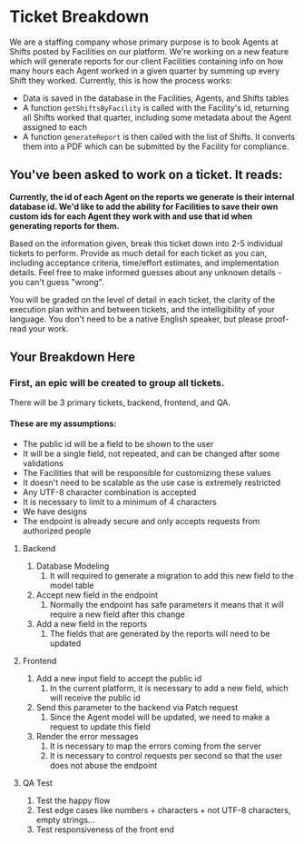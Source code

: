 # Ticket Breakdown
We are a staffing company whose primary purpose is to book Agents at Shifts posted by Facilities on our platform. We're working on a new feature which will generate reports for our client Facilities containing info on how many hours each Agent worked in a given quarter by summing up every Shift they worked. Currently, this is how the process works:

- Data is saved in the database in the Facilities, Agents, and Shifts tables
- A function `getShiftsByFacility` is called with the Facility's id, returning all Shifts worked that quarter, including some metadata about the Agent assigned to each
- A function `generateReport` is then called with the list of Shifts. It converts them into a PDF which can be submitted by the Facility for compliance.

## You've been asked to work on a ticket. It reads:

**Currently, the id of each Agent on the reports we generate is their internal database id. We'd like to add the ability for Facilities to save their own custom ids for each Agent they work with and use that id when generating reports for them.**


Based on the information given, break this ticket down into 2-5 individual tickets to perform. Provide as much detail for each ticket as you can, including acceptance criteria, time/effort estimates, and implementation details. Feel free to make informed guesses about any unknown details - you can't guess "wrong".


You will be graded on the level of detail in each ticket, the clarity of the execution plan within and between tickets, and the intelligibility of your language. You don't need to be a native English speaker, but please proof-read your work.

## Your Breakdown Here

### First, an epic will be created to group all tickets.
There will be 3 primary tickets, backend, frontend, and QA.
#### These are my assumptions:

* The public id will be a field to be shown to the user
* It will be a single field, not repeated, and can be changed after some validations
* The Facilities that will be responsible for customizing these values
* It doesn't need to be scalable as the use case is extremely restricted
* Any UTF-8 character combination is accepted
* It is necessary to limit to a minimum of 4 characters
* We have designs
* The endpoint is already secure and only accepts requests from authorized people

1. Backend
    1. Database Modeling
       1. It will required to generate a migration to add this new field to the model table
    2. Accept new field in the endpoint
       1. Normally the endpoint has safe parameters it means that it will require a new field after this change
    3. Add a new field in the reports
       1. The fields that are generated by the reports will need to be updated

2. Frontend
    1. Add a new input field to accept the public id
       1. In the current platform, it is necessary to add a new field, which will receive the public id
    2. Send this parameter to the backend via Patch request
       1. Since the Agent model will be updated, we need to make a request to update this field
    3. Render the error messages
       1. It is necessary to map the errors coming from the server
       2. It is necessary to control requests per second so that the user does not abuse the endpoint
3. QA Test
   1. Test the happy flow
   2. Test edge cases like numbers + characters + not UTF-8 characters, empty strings...
   3. Test responsiveness of the front end